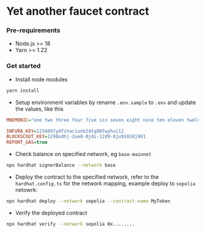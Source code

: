 # Yet another faucet contract

### Pre-requirements
* Node.js >= 18
* Yarn >= 1.22

### Get started
* Install node modules
```bash
yarn install
```

* Setup environment variables by rename `.env.sample` to `.env` and update the values, like this
```ini
MNEMONIC="one two three four five six seven eight nine ten eleven twelve"

INFURA_KEY=1234897ydfshaciunb24tq98fwyhui12
BLOCKSCOUT_KEY=1298udhj-2ue8-0jdi-12d9-8ju9102dj901
REPORT_GAS=true
```

* Check balance on specified network, eg `base-mainnet`
```bash
npx hardhat signerBalance --network base
```

* Deploy the contract to the specified network, refer to the `hardhat.config.ts` for the network mapping, example deploy to `sepolia` netowrk:
```bash
npx hardhat deploy --network sepolia --contract-name MyToken
```

* Verify the deployed contract
```bash
npx hardhat verify --network sepolia 0x........
```